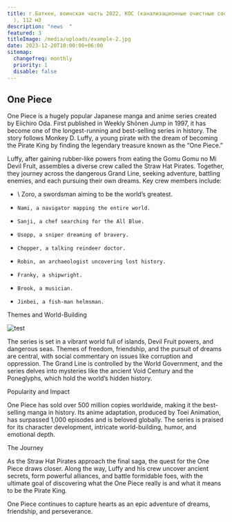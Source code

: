 ```yaml
---
title: г.Баткен, воинская часть 2022, КОС (канализационные очистные сооружения
  ), 112 м3
description: "news  "
featured: 3
titleImage: /media/uploads/example-2.jpg
date: 2023-12-20T10:00:00+06:00
sitemap:
  changefreq: monthly
  priority: 1
  disable: false
---
```

## One Piece

One Piece is a hugely popular Japanese manga and anime series created by Eiichiro Oda. First published in Weekly Shōnen Jump in 1997, it has become one of the longest-running and best-selling series in history. The story follows Monkey D. Luffy, a young pirate with the dream of becoming the Pirate King by finding the legendary treasure known as the “One Piece.”

Luffy, after gaining rubber-like powers from eating the Gomu Gomu no Mi Devil Fruit, assembles a diverse crew called the Straw Hat Pirates. Together, they journey across the dangerous Grand Line, seeking adventure, battling enemies, and each pursuing their own dreams. Key crew members include:

* \    Zoro, a swordsman aiming to be the world’s greatest.
* ```
  Nami, a navigator mapping the entire world.
  ```
* ```
  Sanji, a chef searching for the All Blue.
  ```
* ```
  Usopp, a sniper dreaming of bravery.
  ```
* ```
  Chopper, a talking reindeer doctor.
  ```
* ```
  Robin, an archaeologist uncovering lost history.
  ```
* ```
  Franky, a shipwright.
  ```
* ```
  Brook, a musician.
  ```
* ```
  Jinbei, a fish-man helmsman.
  ```

Themes and World-Building

![test](/media/uploads/example-2.jpg "title")

The series is set in a vibrant world full of islands, Devil Fruit powers, and dangerous seas. Themes of freedom, friendship, and the pursuit of dreams are central, with social commentary on issues like corruption and oppression. The Grand Line is controlled by the World Government, and the series delves into mysteries like the ancient Void Century and the Poneglyphs, which hold the world’s hidden history.

Popularity and Impact

One Piece has sold over 500 million copies worldwide, making it the best-selling manga in history. Its anime adaptation, produced by Toei Animation, has surpassed 1,000 episodes and is beloved globally. The series is praised for its character development, intricate world-building, humor, and emotional depth.

The Journey

As the Straw Hat Pirates approach the final saga, the quest for the One Piece draws closer. Along the way, Luffy and his crew uncover ancient secrets, form powerful alliances, and battle formidable foes, with the ultimate goal of discovering what the One Piece really is and what it means to be the Pirate King.

One Piece continues to capture hearts as an epic adventure of dreams, friendship, and perseverance.
